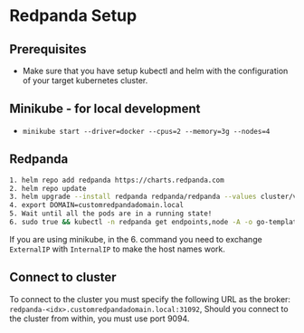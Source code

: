 # Redpanda Setup

## Prerequisites
- Make sure that you have setup kubectl and helm with the configuration of your target kubernetes cluster.

## Minikube - for local development
- `minikube start --driver=docker --cpus=2 --memory=3g --nodes=4`

## Redpanda
```bash
1. helm repo add redpanda https://charts.redpanda.com
2. helm repo update
3. helm upgrade --install redpanda redpanda/redpanda --values cluster/values-redpanda.yaml --version 4.0.41
4. export DOMAIN=customredpandadomain.local
5. Wait until all the pods are in a running state!
6. sudo true && kubectl -n redpanda get endpoints,node -A -o go-template='{{ range $_ := .items }}{{ if and (eq .kind "Endpoints") (eq .metadata.name "redpanda-external") }}{{ range $_ := (index .subsets 0).addresses }}{{ $nodeName := .nodeName }}{{ $podName := .targetRef.name }}{{ range $node := $.items }}{{ if and (eq .kind "Node") (eq .metadata.name $nodeName) }}{{ range $_ := .status.addresses }}{{ if eq .type "ExternalIP" }}{{ .address }} {{ $podName }}.${DOMAIN}{{ "\n" }}{{ end }}{{ end }}{{ end }}{{ end }}{{ end }}{{ end }}{{ end }}' | envsubst | sudo tee -a /etc/hosts

```

If you are using minikube, in the 6. command you need to exchange `ExternalIP` with `InternalIP` to make the host names work.

## Connect to cluster

To connect to the cluster you must specify the following URL as the broker: `redpanda-<idx>.customredpandadomain.local:31092`, Should you connect to the cluster from within, you must use port 9094.